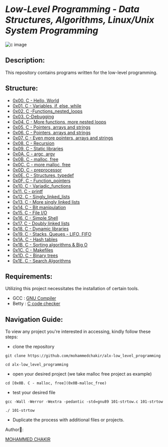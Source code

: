 # *Low-Level Programming - Data Structures, Algorithms, Linux/Unix System Programming*

![c image](https://5.imimg.com/data5/SELLER/Default/2021/6/OD/DF/RP/23999962/c-language-500x500.jpg)

## Description:

This repository contains programs written for the low-level programming.

## Structure:
- [0x00. C - Hello, World](0x00-hello_world)
- [0x01. C - Variables, if, else, while](0x01-variables_if_else_while)
- [0x02. C -Functions_nested_loops](0x02-functions_nested_loops)
- [0x03. C-Debugging](0x03-debugging)
- [0x04. C - More functions, more nested loops](0x04-more_functions_nested_loops)
- [0x05. C - Pointers, arrays and strings](0x05-pointers_arrays_strings)
- [0x06. C - Pointers, arrays and strings](0x06-pointers_arrays_strings)
- [0x07. C - Even more pointers, arrays and strings](0x07-pointers_arrays_strings)
- [0x08. C - Recursion](0x08-recursion)
- [0x09. C - Static libraries](0x09-static_libraries)
- [0x0A. C - argc, argv](0x0A-argc_argv)
- [0x0B. C - malloc, free](0x0B-malloc_free)
- [0x0C. C - more malloc, free](0x0C-more_malloc_free)
- [0x0D. C - preprocessor](0x0D-preprocessor)
- [0x0E. C - Structures, typedef](0x0E-structures_typedef)
- [0x0F. C - Function_pointers](0x0F-function_pointers)
- [0x10. C - Variadic_functions](0x10-variadic_functions)
- [0x11. C - printf](https://github.com/mohammedchakir/printf)
- [0x12. C - Singly_linked_lists](0x12-singly_linked_lists)
- [0x13. C - More singly linked lists](0x13-more_singly_linked_lists)
- [0x14. C - Bit manipulation](0x14-bit_manipulation)
- [0x15. C - File I/O](0x15-file_io)
- [0x16. C - Simple Shell](https://github.com/mohammedchakir/simple_shell)
- [0x17. C - Doubly linked lists](0x17-doubly_linked_lists)
- [0x18. C - Dynamic libraries](0x18-dynamic_libraries)
- [0x19. C - Stacks, Queues - LIFO, FIFO](https://github.com/mohammedchakir/monty)
- [0x1A. C - Hash tables](0x1A-hash_tables)
- [0x1B. C - Sorting algorithms & Big O](https://github.com/mohammedchakir/sorting_algorithms)
- [0x1C. C - Makefiles](0x1C-makefiles)
- [0x1D. C - Binary trees](https://github.com/mohammedchakir/binary_trees)
- [0x1E. C - Search Algorithms](0x1E-search_algorithms)


## Requirements:

Utilizing this project necessitates the installation of certain tools.

- GCC : [GNU Compiler](https://gcc.gnu.org/)
- Betty : [C code checker](https://blog.ehoneahobed.com/betty-styles-for-c-programming-explained)

## Navigation Guide:

To view any project you're interested in accessing, kindly follow these steps:

- clone the repository

```
git clone https://github.com/mohammedchakir/alx-low_level_programming
```
```
cd alx-low_level_programming
```

- open your desired project (we take malloc free project as example)
   
```
cd [0x0B. C - malloc, free](0x0B-malloc_free)
```

- test your desired file
    
```
gcc -Wall -Werror -Wextra -pedantic -std=gnu89 101-strtow.c 101-strtow
```
```
./ 101-strtow
```
- Duplicate the process with additional files or projects.

Author📑:

[MOHAMMED CHAKIR](https://github.com/mohammedchakir)
